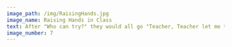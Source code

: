```yaml
---
image_path: /img/RaisingHands.jpg
image_name: Raising Hands in Class
text: After "Who can try?" they would all go "Teacher, Teacher let me try!" and raise their hands. 
image_number: 7
---
```


